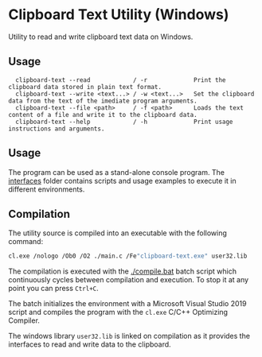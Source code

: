 # Clipboard Text Utility (Windows)

Utility to read and write clipboard text data on Windows.

## Usage

```shell
  clipboard-text --read            / -r             Print the clipboard data stored in plain text format.
  clipboard-text --write <text...> / -w <text...>   Set the clipboard data from the text of the imediate program arguments.
  clipboard-text --file <path>     / -f <path>      Loads the text content of a file and write it to the clipboard data.
  clipboard-text --help            / -h             Print usage instructions and arguments.
```

## Usage

The program can be used as a stand-alone console program. The [interfaces](./interfaces/) folder contains scripts and usage examples to execute it in different environments.

## Compilation

The utility source is compiled into an executable with the following command:

```bash
cl.exe /nologo /Ob0 /O2 ./main.c /Fe"clipboard-text.exe" user32.lib
```

The compilation is executed with the [./compile.bat](./compile.bat) batch script which continuously cycles between compilation and execution. To stop it at any point you can press `Ctrl+C`.

The batch initializes the environment with a Microsoft Visual Studio 2019 script and compiles the program with the `cl.exe` C/C++ Optimizing Compiler.

The windows library `user32.lib` is linked on compilation as it provides the interfaces to read and write data to the clipboard.
